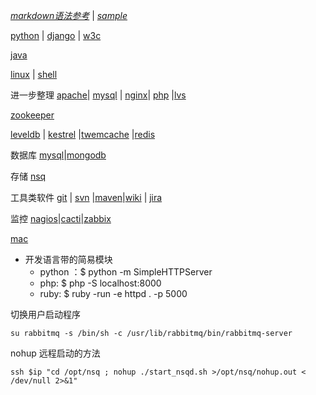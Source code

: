 *[markdown语法参考](markdown)*  |  *[sample](samplemarkdown)*


[python](python)  | [django](django) | [w3c](w3c)

[java](java)

[linux](linux) | [shell](shell)

进一步整理
[apache](apache)| [mysql](mysql) | [nginx](nginx)| [php](php) |[lvs](lvs)

[zookeeper](zookeeper) 

[leveldb](leveldb) | [kestrel](kestrel) |[twemcache](twemcache) |[redis](redis)

数据库
[mysql](mysql)|[mongodb](mongodb)


存储
[nsq](nsq)

工具类软件
[git](git) | [svn](svn) |[maven](maven)|[wiki](wiki) | [jira](jira) 

监控
[nagios](nagios)|[cacti](cacit)|[zabbix](zabbix)

[mac](mac)


- 开发语言带的简易模块
    - python ：$ python -m SimpleHTTPServer
    - php: $ php -S localhost:8000
    - ruby: $ ruby -run -e httpd . -p 5000

切换用户启动程序

`su rabbitmq -s /bin/sh -c /usr/lib/rabbitmq/bin/rabbitmq-server`

nohup  远程启动的方法

`ssh $ip "cd /opt/nsq ; nohup ./start_nsqd.sh >/opt/nsq/nohup.out < /dev/null 2>&1"`

